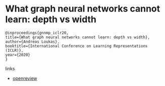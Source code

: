 # What graph neural networks cannot learn: depth vs width

```
@inproceedings{gnnmp_iclr20,
title={What graph neural networks cannot learn: depth vs width},
author={Andreas Loukas},
booktitle={International Conference on Learning Representations (ICLR)},
year={2020}
}
```

links
- [openreview](https://openreview.net/forum?id=B1l2bp4YwS)
